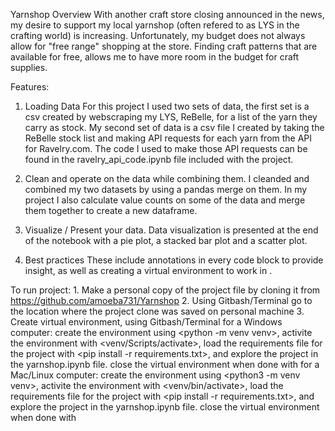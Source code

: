 Yarnshop Overview
With another craft store closing announced in the news, my desire to support my local yarnshop (often refered to as LYS in the crafting world) is increasing.  Unfortunately, my budget does not always allow for "free range" shopping at the store.  Finding craft patterns that are available for free, allows me to have more room in the budget for craft supplies.


Features: 
1. Loading Data
    For this project I used two sets of data, the first set is a csv created by webscraping my LYS, ReBelle, for a list of the yarn they carry as stock.  My second set of data is a csv file I created by taking the ReBelle stock list and making API requests for each yarn from the API for Ravelry.com. The code I used to make those API requests can be found in the ravelry_api_code.ipynb file included with the project.

2. Clean and operate on the data while combining them.
    I cleanded and combined my two datasets by using a pandas merge on them. In my project I also calculate value counts on some of the data and merge them together to create a new dataframe.

3. Visualize / Present your data. 
    Data visualization is presented at the end of the notebook with a pie plot, a stacked bar plot and a scatter plot.

4. Best practices
    These include annotations in every code block to provide insight, as well as creating a virtual environment to work in . 

To run project:
    1. Make a personal copy of the project file by cloning it from https://github.com/amoeba731/Yarnshop 
    2. Using Gitbash/Terminal go to the location where the project clone was saved on personal machine 
    3. Create virtual environment, using Gitbash/Terminal
    for a Windows computer: 
        create the environment using <python -m venv venv>,
        activite the environment with <venv/Scripts/activate>,
        load the requirements file for the project with     <pip install -r requirements.txt>, and explore the project in the yarnshop.ipynb file.
        close the virtual environment when done with <deactivate>
     for a Mac/Linux computer:
        create the environment using <python3 -m venv venv>,
        activite the environment with <venv/bin/activate>,
        load the requirements file for the project with     <pip install -r requirements.txt>, and explore the project in the yarnshop.ipynb file.
        close the virtual environment when done with <deactivate>
    
